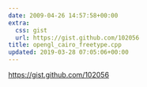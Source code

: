 ```yaml
---
date: 2009-04-26 14:57:58+00:00
extra:
  css: gist
  url: https://gist.github.com/102056
title: opengl_cairo_freetype.cpp
updated: 2019-03-28 07:05:06+00:00
---
```


<https://gist.github.com/102056>
